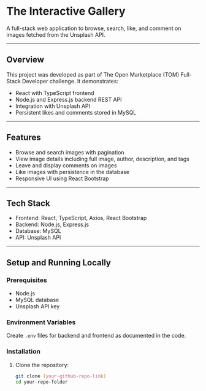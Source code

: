 # The Interactive Gallery

A full-stack web application to browse, search, like, and comment on images fetched from the Unsplash API.

---

## Overview

This project was developed as part of The Open Marketplace (TOM) Full-Stack Developer challenge. It demonstrates:

- React with TypeScript frontend  
- Node.js and Express.js backend REST API  
- Integration with Unsplash API  
- Persistent likes and comments stored in MySQL  

---

## Features

- Browse and search images with pagination  
- View image details including full image, author, description, and tags  
- Leave and display comments on images  
- Like images with persistence in the database  
- Responsive UI using React Bootstrap  

---

## Tech Stack

- Frontend: React, TypeScript, Axios, React Bootstrap  
- Backend: Node.js, Express.js  
- Database: MySQL  
- API: Unsplash API  

---

## Setup and Running Locally

### Prerequisites

- Node.js  
- MySQL database  
- Unsplash API key  

### Environment Variables

Create `.env` files for backend and frontend as documented in the code.

### Installation

1. Clone the repository:

   ```bash
   git clone [your-github-repo-link]
   cd your-repo-folder
